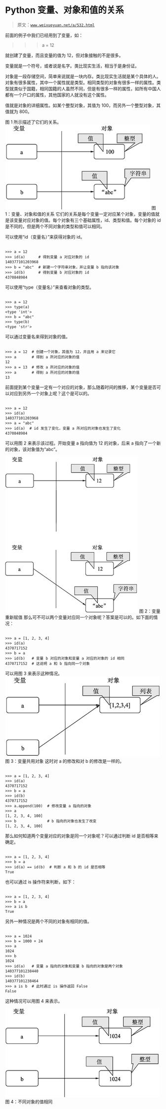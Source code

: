 # Python 变量、对象和值的关系

> 原文：[`www.weixueyuan.net/a/532.html`](http://www.weixueyuan.net/a/532.html)

前面的例子中我们已经用到了变量，如：

>>> a = 12

就创建了变量，而且变量的值为 12，但对象接触的不是很多。

变量就是一个符号，或者说是名字。类比现实生活，相当于是身份证。

对象是一段存储空间，简单来说就是一块内存。类比现实生活就是某个具体的人。对象有很多属性，其中一个属性就是类型。相同类型的对象有很多一样的属性。类型就类似于国籍，相同国籍的人虽然不同，但是有很多一样的属性，如所有中国人都有一个户口的属性，其他国家的人就没有这个属性。

值就是对象的详细属性。如某个整型对象，其值为 100，而另外一个整型对象，其值就为 800。

图 1 所示描述了它们的关系。
![变量、对象和值的关系](img/e3106b2d73fd987ad874f8999c85343a.png)
图 1：变量、对象和值的关系
它们的关系是每个变量一定对应某个对象，变量的值就是该变量对应对象的值。每个对象有三个基础属性，id、类型和值。每个对象的 id 是不同的，但是两个不同对象的类型和值可以相同。

可以使用“id（变量名）”来获得对象的 id。

```

>>> a = 12
>>> id(a)      # 得到变量 a 对应对象的 id
140377101203968
>>> b = "abc"  # 新建一个字符串对象，并让变量 b 指向该对象
>>> id(b)      # 得到变量 b 对应对象的 id
4370848984
```

可以使用“type（变量名）”来查看对象的类型。

```

>>> a = 12
>>> type(a)
<type 'int'>
>>> b = "abc"
>>> type(b)
<type 'str'>
```

可以通过变量名来得到对象的值。

```

>>> a = 12  # 创建一个对象，其值为 12，并且用 a 来记录它
>>> a       # 得到 a 所对应的对象的值
12
>>> a = 13  # 修改 a 所对应的对象的值
>>> a       # 得到 a 所对应的对象的值
13
```

前面提到某个变量一定有一个对应的对象，那么随着时间的推移，某个变量是否可以对应到另外一个对象上呢？这个是可以的。

```

>>> a = 12
>>> id(a)
140377101203968
>>> a = "abc"
>>> id(a)  # id 发生了变化，变量 a 所对应的对象也发生了变化
4370848984
```

可以用图 2 来表示该过程。开始变量 a 指向值为 12 的对象，后来 a 指向了一个新的对象，该对象值为“abc”。

![变量重新赋值](img/a37b8d7abf49c8556131ec9ceb597c22.png)
图 2：变量重新赋值
那么可不可以两个变量对应同一个对象呢？答案是可以的。如下面的情况：

```

>>> a = [1, 2, 3, 4]
>>> id(a)
4370717152
>>> b = a
>>> id(b)   # 变量 b 对应的对象和变量 a 对应的对象的 id 相同
4370717152  # 这说明 a 和 b 指向同一个对象
```

可以用图 3 来表示这种情况。
![变量共用对象](img/0620cc39d53b657c54487563b39e7efc.png)
图 3：变量共用对象
这时对 a 的修改和对 b 的修改是一样的。

```

>>> a = [1, 2, 3, 4]
>>> id(a)
4370717152
>>> b = a
>>> id(b)
4370717152
>>> a.append(100)  # 修改变量 a 指向的对象
>>> a
[1, 2, 3, 4, 100]
>>> b              # b 指向的对象也发生了改变
[1, 2, 3, 4, 100]
```

那么如何知道两个变量对应的对象是同一个对象呢？可以通过判断 id 是否相等来确定。

```

>>> a = [1, 2, 3, 4]
>>> b = a
>>> id(a) == id(b)  # 判断 a 和 b 的 id 是否相等
True
```

也可以通过 is 操作符来判断，如下：

```

>>> a = [1, 2, 3, 4]
>>> b = a
>>> a is b
True
```

另外一种情况是两个不同的对象有相同的值。

```

>>> a = 1024
>>> b = 1000 + 24
>>> a
1024
>>> b
1024
>>> id(a)   # 变量 a 指向的对象和变量 b 指向的对象是两个对象
140377101238440
>>> id(b)
140377101238464
>>> a is b  # 此时通过 is 操作返回 False
False
```

这种情况可以用图 4 来表示。

![不同对象的值相同](img/bbc650a50ca2f91f3385b181a70741a5.png)
图 4：不同对象的值相同
